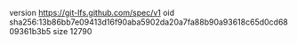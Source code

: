 version https://git-lfs.github.com/spec/v1
oid sha256:13b86bb7e09413d16f90aba5902da20a7fa88b90a93618c65d0cd6809361b3b5
size 12790
